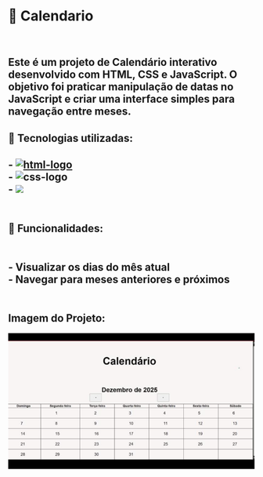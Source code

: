 <h1>📅 Calendario</h1>
<br/>
<h2>Este é um projeto de Calendário interativo desenvolvido com HTML, CSS e JavaScript.  
O objetivo foi praticar manipulação de datas no JavaScript e criar uma interface simples para navegação entre meses.
</h2>
<h2>🚀 Tecnologias utilizadas:<h2/>
- <a href="https://google.com"><img src="https://img.shields.io/badge/HTML5-E34F26?style=for-the-badge&logo=html5&logoColor=white" alt="html-logo" /></a>
  <br>
- <img src="https://img.shields.io/badge/CSS3-1572B6?style=for-the-badge&logo=css3&logoColor=white" alt="css-logo" />
  <br>
- <img src="https://img.shields.io/badge/JavaScript-F7DF1E?style=for-the-badge&logo=JavaScript&logoColor=white"/>
<br>
<br>
<h2>🚀 Funcionalidades:<h2/>
  <br>
- Visualizar os dias do mês atual
  <br>
- Navegar para meses anteriores e próximos 
<br>
<br>
<h2>Imagem do Projeto:</h2>
<img src= "https://github.com/msm1996/Calendario/blob/main/Captura%20de%20tela%202025-08-28%20223613.png?raw=true" />


